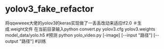 # yolov3_fake_refactor
 将qqwweee大佬的yolov3的keras实现做了一丢丢改动来适应tf2.0
＃生成.weight文件
 在当前目录输入python convert.py yolov3.cfg yolov3.weights model_data/yolo.h5
#预测
 python yolo_video.py [-image] [--input "路径"] [--output "路径"]
#训练
 
